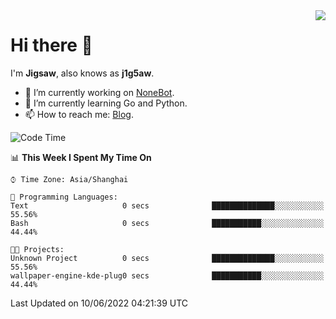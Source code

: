 <a href="#">
  <img align="right" src="https://github-readme-stats.vercel.app/api?username=j1g5awi&count_private=true&show_icons=true&title_color=80070B&text_color=B3B3B3&bg_color=212121&icon_color=80070B" />
</a>

# Hi there 👋

I'm **Jigsaw**, also knows as **j1g5aw**.

- 🔭 I’m currently working on [NoneBot](https://github.com/nonebot).
- 🌱 I’m currently learning Go and Python.
- 📫 How to reach me: [Blog](https://blog.maddestroyer.xyz/).

<!--START_SECTION:waka-->
![Code Time](http://img.shields.io/badge/Code%20Time-0%20secs-blue)

📊 **This Week I Spent My Time On** 

```text
⌚︎ Time Zone: Asia/Shanghai

💬 Programming Languages: 
Text                     0 secs              ██████████████░░░░░░░░░░░   55.56% 
Bash                     0 secs              ███████████░░░░░░░░░░░░░░   44.44%

🐱‍💻 Projects: 
Unknown Project          0 secs              ██████████████░░░░░░░░░░░   55.56% 
wallpaper-engine-kde-plug0 secs              ███████████░░░░░░░░░░░░░░   44.44%

```


 Last Updated on 10/06/2022 04:21:39 UTC
<!--END_SECTION:waka-->
